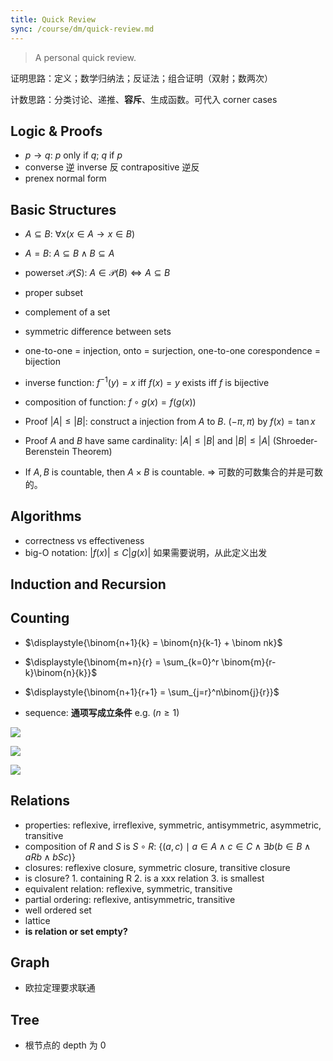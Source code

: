 ```yaml
---
title: Quick Review
sync: /course/dm/quick-review.md
---
```


> A personal quick review.

证明思路：定义；数学归纳法；反证法；组合证明（双射；数两次）

计数思路：分类讨论、递推、**容斥**、生成函数。可代入 corner cases

## Logic & Proofs

- $p\rightarrow q$: $p$ only if $q$; $q$ if $p$
- converse 逆 inverse 反 contrapositive 逆反
- prenex normal form

## Basic Structures

- $A\subseteq B$: $\forall x(x \in A\rightarrow x \in B)$
- $A = B$: $A\subseteq B \land B \subseteq A$
- powerset $\mathcal P(S)$: $A \in \mathcal P(B) \Leftrightarrow A \subseteq B$

- proper subset
- complement of a set
- symmetric difference between sets
- one-to-one = injection, onto = surjection, one-to-one corespondence = bijection
- inverse function: $f^{-1}(y)=x \text{ iff } f(x)=y$ exists iff $f$ is bijective
- composition of function: $f\circ g(x) = f(g(x))$

- Proof $|A| \le |B|$: construct a injection from $A$ to $B$. $(-\pi,\pi)$ by $f(x)=\tan x$
- Proof $A$ and $B$ have same cardinality: $|A| \leq |B|$ and $|B| \leq |A|$ (Shroeder-Berenstein Theorem)
- If $A,B$ is countable, then $A\times B$ is countable. $\Rightarrow$ 可数的可数集合的并是可数的。

## Algorithms

- correctness vs effectiveness
- big-O notation: $|f(x)| \le C|g(x)|$ 如果需要说明，从此定义出发

## Induction and Recursion

## Counting

- $\displaystyle{\binom{n+1}{k} = \binom{n}{k-1} + \binom nk}$
- $\displaystyle{\binom{m+n}{r} = \sum_{k=0}^r \binom{m}{r-k}\binom{n}{k}}$
- $\displaystyle{\binom{n+1}{r+1} = \sum_{j=r}^n\binom{j}{r}}$

- sequence: **通项写成立条件** e.g. $(n\ge 1)$

![](https://static.memset0.cn/img/v6/2024/06/23/osC1RdBC.png)

![](https://static.memset0.cn/img/v6/2024/06/23/AwpFEi55.png)

![](https://static.memset0.cn/img/v6/2024/06/23/wb5HJopD.png)

## Relations

- properties: reflexive, irreflexive, symmetric, antisymmetric, asymmetric, transitive
- composition of $R$ and $S$ is $S \circ R$: $\{(a,c)\mid a\in A \land c\in C \land \exists b(b\in B\land aRb \land bSc)\}$
- closures: reflexive closure, symmetric closure, transitive closure
- is closure? 1. containing R 2. is a xxx relation 3. is smallest
- equivalent relation: reflexive, symmetric, transitive
- partial ordering: reflexive, antisymmetric, transitive
- well ordered set
- lattice
- **is relation or set empty?**

## Graph

- 欧拉定理要求联通

## Tree

- 根节点的 depth 为 0
